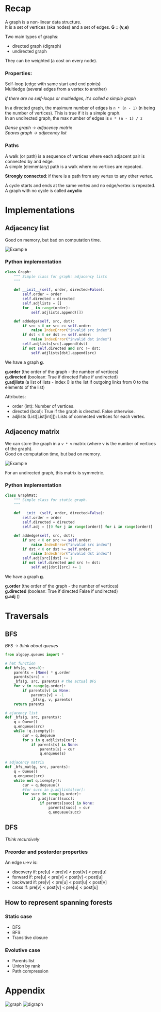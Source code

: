 # Recap

A graph is a non-linear data structure.  
It is a set of vertices (aka nodes) and a set of edges. **G = (v,e)**

Two main types of graphs:  
- directed graph (digraph)
- undirected graph

They can be weighted (a cost on every node).

### Properties:

Self-loop (edge with same start and end points)  
Multiedge (several edges from a vertex to another)  

*if there are no self-loops or multiedges, it's called a simple graph*

In a directed graph, the maximum number of edges is ```n * (n - 1)``` (n being the number of vertices). This is true if it is a simple graph.  
In an undirected graph, the max number of edges is ```n * (n - 1) / 2```  


*Dense graph -> adjacency matrix*  
*Spares graph -> adjacency list*  

### Paths

A walk (or path) is a sequence of vertices where each adjacent pair is connected by and edge.  
A simple (elementary) path is a walk where no vertices are repeated.  

**Strongly connected**: if there is a path from any vertex to any other vertex.

A cycle starts and ends at the same vertex and no edge/vertex is repeated.  
A graph with no cycle is called **acyclic**

# Implementations

## Adjacency list

Good on memory, but bad on computation time.  

![Example](http://btechsmartclass.com/DS/images/Graph%20Adjacency%20List.jpg)

### Python implementation

```python
class Graph:
    """ Simple class for graph: adjacency lists
    """

    def __init__(self, order, directed=False):
        self.order = order
        self.directed = directed
        self.adjlists = []
        for _ in range(order):
            self.adjlists.append([])

    def addedge(self, src, dst):
        if src < 0 or src >= self.order:
            raise IndexError("invalid src index")
        if dst < 0 or dst >= self.order:
            raise IndexError("invalid dst index")
        self.adjlists[src].append(dst)
        if not self.directed and src != dst:
            self.adjlists[dst].append(src)
```  

We have a graph **g**.  

**g.order** (the order of the graph - the number of vertices)  
**g.directed** (boolean: True if directed False if undirected)  
**g.adjlists** (a list of lists - index 0 is the list if outgoing links from 0 to the elements of the list)

Attributes:
* order (int): Number of vertices.
* directed (bool): True if the graph is directed. False otherwise.
* adjlists (List[List[int]]): Lists of connected vertices for each vertex.

## Adjacency matrix

We can store the graph in a ```v * v``` matrix (where v is the number of vertices of the graph).  
Good on computation time, but bad on memory.
  
![Example](http://btechsmartclass.com/DS/images/Graph%20Adjacency%20Matrix%201.jpg)

For an undirected graph, this matrix is symmetric.  

### Python implementation

```python
class GraphMat:
    """ Simple class for static graph.
    """

    def __init__(self, order, directed=False): 
        self.order = order
        self.directed = directed
        self.adj = [[0 for j in range(order)] for i in range(order)]

    def addedge(self, src, dst):
        if src < 0 or src >= self.order:
            raise IndexError("invalid src index")
        if dst < 0 or dst >= self.order:
            raise IndexError("invalid dst index")
        self.adj[src][dst] += 1
        if not self.directed and src != dst:
            self.adj[dst][src] += 1
```

We have a graph **g**.

**g.order** (the order of the graph - the number of vertices)  
**g.directed** (boolean: True if directed False if undirected)  
**g.adj** () 

# Traversals

## BFS 

*BFS -> think about queues*  

```python
from algopy.queues import *

# hat function
def bfs(g, src=0):
    parents = [None] * g.order
    parents[src] = -
    _bfs(g, src, parents) # the actual BFS
    for v in range(g.order):
        if parents[v] is None:
            parents[v] = -1
            _bfs(g, v, parents)
    return parents

# ajacency list
def _bfs(g, src, parents):
    q = Queue()
    q.enqueue(src)
    while !q.isempty():
        cur = q.dequeue
        for s in g.adjlists[cur]:
            if parents[s] is None:
                parents[s] = cur
                q.enqueue(s)

# adjacency matrix
def _bfs_mat(g, src, parents):
    q = Queue()
    q.enqueue(src)
    while not q.isempty():
        cur = q.dequeue()
        #for succ in g.adjlists[cur]:
        for succ in range(g.order):
            if g.adj[cur][succ]:
                if parents[succ] is None:
                    parents[succ] = cur
                    q.enqueue(succ)
```

## DFS

*Think recursively*  

### Preorder and postorder properties

An edge u->v is:
- discovery if: pre[u] < pre[v] < post[v] < post[u]
- forward if: pre[u] < pre[v] < post[v] < post[u]
- backward if: pre[v] < pre[u] < post[u] < post[v]
- cross if: pre[v] < post[v] < pre[u] < post[u]

## How to represent spanning forests

### Static case

- DFS
- BFS
- Transitive closure

### Evolutive case

- Parents list
- Union by rank
- Path compression

# Appendix

![graph](https://image.noelshack.com/fichiers/2017/50/1/1513003916-tuto-graph22.png)
![digraph](https://image.noelshack.com/fichiers/2017/50/1/1513003917-tuto-digraph12.png)
